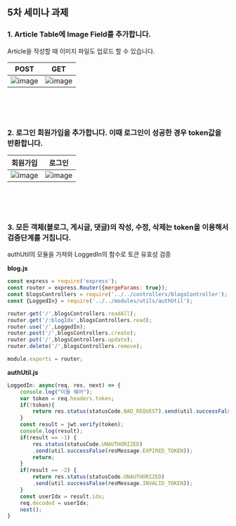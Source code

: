 ## 5차 세미나 과제

### 1. Article Table에 Image Field를 추가합니다. 
   Article을 작성할 때 이미지 파일도 업로드 할 수 있습니다.


   
|POST|GET|
|:--:|:--:|
|![image](https://user-images.githubusercontent.com/35513039/70599621-e7baac00-1c30-11ea-9aef-7dd4fffdf3b9.png)|![image](https://user-images.githubusercontent.com/35513039/70752588-49d0f980-1d76-11ea-9035-ee8c280561d2.png)
\
\
\
![]()

### 2. 로그인 회원가입을 추가합니다. 이때 로그인이 성공한 경우 token값을 반환합니다.

|회원가입|로그인|
|:--:|:--:|
|![image](https://user-images.githubusercontent.com/35513039/70600326-c78bec80-1c32-11ea-940f-16bd86a29c17.png)|![image](https://user-images.githubusercontent.com/35513039/70600334-cbb80a00-1c32-11ea-8d20-62fc01c375de.png)


\
\
\
![]()

### 3. 모든 객체(블로그, 게시글, 댓글)의 작성, 수정, 삭제는 token을 이용해서 검증단계를 거칩니다.

authUtil의 모듈을 가져와 LoggedIn의 함수로 토큰 유효성 검증 


**blog.js**

```javascript
const express = require('express');
const router = express.Router({mergeParams: true});
const blogsControllers = require('../../controllers/blogsController');
const {LoggedIn} = require('../../modules/utils/authUtil');

router.get('/',blogsControllers.readAll);
router.get('/:blogIdx',blogsControllers.read);
router.use('/',LoggedIn);
router.post('/',blogsControllers.create);
router.put('/',blogsControllers.update);
router.delete('/',blogsControllers.remove);

module.exports = router;
```

**authUtil.js**

```javascript
LoggedIn: async(req, res, next) => {
    console.log("미들 웨어");
    var token = req.headers.token;
    if(!token){
        return res.status(statusCode.BAD_REQUEST).send(util.successFalse(resMessage.NO_TOKEN))
    }
    const result = jwt.verify(token); 
    console.log(result);
    if(result == -1) {
        res.status(statusCode.UNAUTHORIZED)
        .send(util.successFalse(resMessage.EXPIRED_TOKEN)); 
        return;
    }
    if(result == -2) {
        return res.status(statusCode.UNAUTHORIZED)
        .send(util.successFalse(resMessage.INVALID_TOKEN)); 
    }
    const userIdx = result.idx;
    req.decoded = userIdx;
    next();
}
```